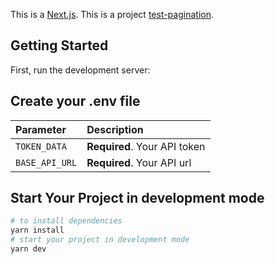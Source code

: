 This is a [Next.js](https://nextjs.org/). This is a
project [test-pagination](https://github.com/RomSmile/pagination-test).

## Getting Started

First, run the development server:

## Create your .env file

| Parameter      | Description                  |
|:---------------|:-----------------------------|
| `TOKEN_DATA`   | **Required**. Your API token |
| `BASE_API_URL` | **Required**. Your API url   |

## Start Your Project in development mode

```bash
# to install dependencies
yarn install
# start your project in development mode
yarn dev
```
